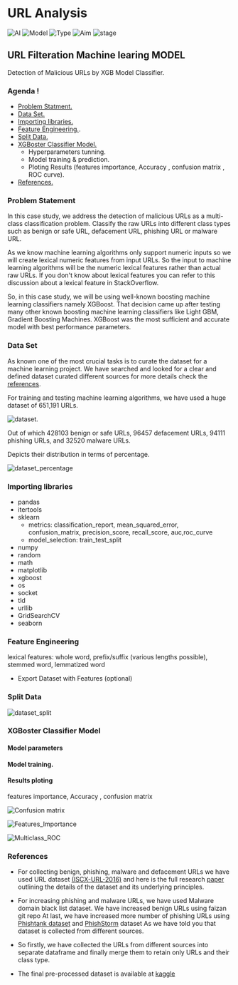 # URL Analysis

![AI](https://img.shields.io/badge/AI-Machine--Learning-brightgreen)
![Model](https://img.shields.io/badge/Model-XGB-brightgreen)
![Type](https://img.shields.io/badge/Type-Classifier-brightgreen)
![Aim](https://img.shields.io/badge/Aim-decision-brightgreen)
![stage](https://img.shields.io/badge/stage-1st-brightgreen)

## URL Filteration Machine learing MODEL 

Detection of Malicious URLs by XGB Model Classifier.

### Agenda !
- [Problem Statment.](#problem-statement)
- [Data Set.](#data-set)
- [Importing libraries.](#importing-libraries)
- [Feature Engineering.](#feature-engineering).
- [Split Data.](#split-data)
- [XGBoster Classifier Model.](#XGBoster-classifier-model)
	- Hyperparameters tunning. 
	- Model training & prediction.
	- Ploting Results (features importance, Accuracy , confusion matrix , ROC curve).
- [References.](#references)


### Problem Statement

In this case study, we address the detection of malicious URLs as a multi-class classification problem.
Classify the raw URLs into different class types such as benign or safe URL, defacement URL, phishing URL or malware URL.

As we know machine learning algorithms only support numeric inputs so we will create lexical numeric features from input URLs. So the input to machine learning algorithms will be the numeric lexical features rather than actual raw URLs. If you don't know about lexical features you can refer to this discussion about a lexical feature in StackOverflow.

So, in this case study, we will be using well-known boosting machine learning classifiers namely XGBoost.
That decision came up after testing many other known boosting machine learning classifiers like Light GBM, Gradient Boosting Machines.
XGBoost was the most sufficient and accurate model with best performance parameters.

### Data Set

As known one of the most crucial tasks is to curate the dataset for a machine learning project.
We have searched and looked for a clear and defined dataset curated different sources for more details check the [references](#references).


For training and testing machine learning algorithms, we have used a huge dataset of 651,191 URLs.

![dataset](/assets/url_XGB/data_set.JPG).


Out of which 428103 benign or safe URLs, 96457 defacement URLs, 94111 phishing URLs, and 32520 malware URLs.


Depicts their distribution in terms of percentage.


![dataset_percentage](/assets/url_XGB/dataset_perc.JPG)



### Importing libraries
- pandas
- itertools
- sklearn
	- metrics:
		classification_report, mean_squared_error, confusion_matrix, precision_score, recall_score, auc,roc_curve
	- model_selection:
		train_test_split
- numpy
- random
- math
- matplotlib
- xgboost
- os
- socket
- tld
- urllib
- GridSearchCV
- seaborn

### Feature Engineering

lexical features: whole word, prefix/suffix (various lengths possible), stemmed word, lemmatized word

- Export Dataset with Features (optional)

### Split Data


![dataset_split](/assets/url_XGB/Dataset_split.JPG)


### XGBoster Classifier Model

#### Model parameters

#### Model training.

#### Results ploting 
features importance, Accuracy , confusion matrix


![Confusion matrix](/assets/url_XGB/Confusion_matrix.jpg)

![Features_Importance](/assets/url_XGB/Features_Importance.jpg)


![Multiclass_ROC](/assets/url_XGB/Multiclass_ROC.png)


### References

- For collecting benign, phishing, malware and defacement URLs we have used URL dataset [(ISCX-URL-2016)](https://www.unb.ca/cic/datasets/url-2016.html) and here is the full research [paper](https://www.springerprofessional.de/en/detecting-malicious-urls-using-lexical-analysis/10722098) outlining the details of the dataset and its underlying principles.
- For increasing phishing and malware URLs, we have used Malware domain black list dataset. We have increased benign URLs using faizan git repo At last, we have increased more number of phishing URLs using [Phishtank dataset](https://www.phishtank.com/developer_info.php) and [PhishStorm](https://research.aalto.fi/en/datasets/phishstorm-phishing-legitimate-url-dataset) dataset As we have told you that dataset is collected from different sources. 
- So firstly, we have collected the URLs from different sources into separate dataframe and finally merge them to retain only URLs and their class type.

- The final pre-processed dataset is available at [kaggle](https://www.kaggle.com/code/sid321axn/malicious-url-detection-using-ml-feat-engg/data)